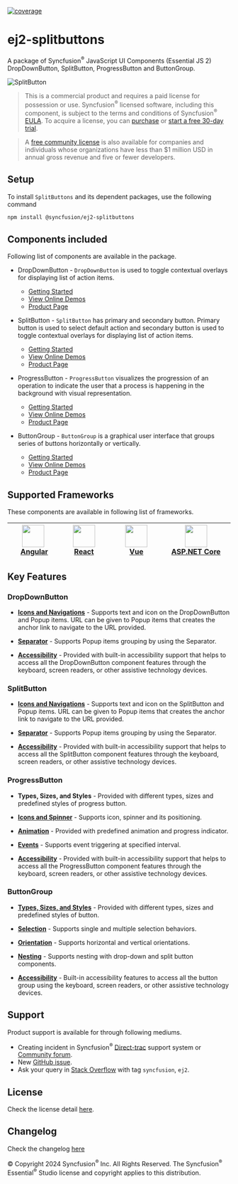 [![coverage](http://ej2.syncfusion.com/badges/ej2-splitbuttons/coverage.svg)](http://ej2.syncfusion.com/badges/ej2-splitbuttons)

# ej2-splitbuttons

A package of Syncfusion<sup>®</sup> JavaScript UI Components (Essential JS 2) DropDownButton, SplitButton, ProgressButton and ButtonGroup.

![SplitButton](https://ej2.syncfusion.com/products/images/splitbutton/readme.gif)

> This is a commercial product and requires a paid license for possession or use. Syncfusion<sup>®</sup> licensed software, including this component, is subject to the terms and conditions of Syncfusion<sup>®</sup> [EULA](https://www.syncfusion.com/eula/es/). To acquire a license, you can [purchase](https://www.syncfusion.com/sales/products) or [start a free 30-day trial](https://www.syncfusion.com/account/manage-trials/start-trials).

> A [free community license](https://www.syncfusion.com/products/communitylicense) is also available for companies and individuals whose organizations have less than $1 million USD in annual gross revenue and five or fewer developers.

## Setup

To install `SplitButtons` and its dependent packages, use the following command

```sh
npm install @syncfusion/ej2-splitbuttons
```

## Components included

Following list of components are available in the package.

* DropDownButton - `DropDownButton` is used to toggle contextual overlays for displaying list of action items.
    * [Getting Started](https://ej2.syncfusion.com/documentation/drop-down-button/getting-started?lang=typescript&utm_source=npm&utm_campaign=drop-down-button)
    * [View Online Demos](https://ej2.syncfusion.com/demos/?utm_source=npm&utm_campaign=drop-down-button#/fluent2/button/dropdown-button.html)
    * [Product Page](https://www.syncfusion.com/javascript-ui-controls/dropdown-menu)

* SplitButton - `SplitButton` has primary and secondary button. Primary button is used to select default action and secondary button is used to toggle contextual overlays for displaying list of action items.
    * [Getting Started](https://ej2.syncfusion.com/documentation/split-button/getting-started?lang=typescript&utm_source=npm&utm_campaign=split-button)
    * [View Online Demos](https://ej2.syncfusion.com/demos/?utm_source=npm&utm_campaign=split-button#/fluent2/button/split-button.html)
    * [Product Page](https://www.syncfusion.com/javascript-ui-controls/split-button)

* ProgressButton - `ProgressButton` visualizes the progression of an operation to indicate the user that a process is happening in the background with visual representation.
    * [Getting Started](https://ej2.syncfusion.com/documentation/progress-button/getting-started?lang=typescript&utm_source=npm&utm_campaign=progress-button)
    * [View Online Demos](https://ej2.syncfusion.com/demos/?utm_source=npm&utm_campaign=progress-button#/fluent2/button/progress-button.html)
    * [Product Page](https://www.syncfusion.com/javascript-ui-controls/progress-button)

* ButtonGroup - `ButtonGroup` is a graphical user interface that groups series of buttons horizontally or vertically.
    * [Getting Started](https://ej2.syncfusion.com/documentation/button-group/getting-started?lang=typescript&utm_source=npm&utm_campaign=button-group)
    * [View Online Demos](https://ej2.syncfusion.com/demos/?utm_source=npm&utm_campaign=button-group#/fluent2/button/button-group.html)
    * [Product Page](https://www.syncfusion.com/javascript-ui-controls/button-group)

## Supported Frameworks

These components are available in following list of frameworks.

| [<img src="https://ej2.syncfusion.com/github/images/angular-new.svg" height="50" />](https://www.syncfusion.com/angular-components?utm_medium=listing&utm_source=github)<br/>&nbsp;&nbsp;&nbsp;&nbsp;&nbsp;[Angular](https://www.syncfusion.com/angular-components?utm_medium=listing&utm_source=github)&nbsp;&nbsp;&nbsp;&nbsp; | [<img src="https://ej2.syncfusion.com/github/images/react.svg"  height="50" />](https://www.syncfusion.com/react-components?utm_medium=listing&utm_source=github)<br/>&nbsp;&nbsp;&nbsp;&nbsp;&nbsp;&nbsp;[React](https://www.syncfusion.com/react-components?utm_medium=listing&utm_source=github)&nbsp;&nbsp;&nbsp;&nbsp;&nbsp;&nbsp; | [<img src="https://ej2.syncfusion.com/github/images/vue.svg" height="50" />](https://www.syncfusion.com/vue-components?utm_medium=listing&utm_source=github)<br/>&nbsp;&nbsp;&nbsp;&nbsp;&nbsp;&nbsp;&nbsp;&nbsp;&nbsp;[Vue](https://www.syncfusion.com/vue-components?utm_medium=listing&utm_source=github)&nbsp;&nbsp;&nbsp;&nbsp;&nbsp;&nbsp;&nbsp;&nbsp;&nbsp; | [<img src="https://ej2.syncfusion.com/github/images/netcore.svg" height="50" />](https://www.syncfusion.com/aspnet-core-ui-controls?utm_medium=listing&utm_source=github)<br/>&nbsp;&nbsp;[ASP.NET&nbsp;Core](https://www.syncfusion.com/aspnet-core-ui-controls?utm_medium=listing&utm_source=github)&nbsp;&nbsp; | [<img src="https://ej2.syncfusion.com/github/images/netmvc.svg" height="50" />](https://www.syncfusion.com/aspnet-mvc-ui-controls?utm_medium=listing&utm_source=github)<br/>&nbsp;&nbsp;[ASP.NET&nbsp;MVC](https://www.syncfusion.com/aspnet-mvc-ui-controls?utm_medium=listing&utm_source=github)&nbsp;&nbsp; | 
| :-----: | :-----: | :-----: | :-----: | :-----: |

## Key Features

### DropDownButton

* [**Icons and Navigations**](https://ej2.syncfusion.com/documentation/drop-down-button/popup-items#icons) - Supports text and icon on the DropDownButton and Popup items. URL can be given to Popup items  that creates the anchor link to navigate to the URL provided.

* [**Separator**](https://ej2.syncfusion.com/documentation/drop-down-button/popup-items#separator) - Supports Popup items grouping by using the Separator.

* [**Accessibility**](https://ej2.syncfusion.com/documentation/drop-down-button/accessibility#accessibility) - Provided with built-in accessibility support that helps to access all the DropDownButton component features through the keyboard, screen readers, or other assistive technology devices.

### SplitButton

* [**Icons and Navigations**](https://ej2.syncfusion.com/documentation/split-button/icons-and-separator#splitbutton-icons) - Supports text and icon on the SplitButton and Popup items. URL can be given to Popup items  that creates the anchor link to navigate to the URL provided.

* [**Separator**](https://ej2.syncfusion.com/documentation/split-button/icons-and-separator#separator) - Supports Popup items grouping by using the Separator.

* [**Accessibility**](https://ej2.syncfusion.com/documentation/split-button/accessibility#accessibility) - Provided with built-in accessibility support that helps to access all the SplitButton component features through the keyboard, screen readers, or other assistive technology devices.

### ProgressButton

* **Types, Sizes, and Styles** - Provided with different types, sizes and predefined styles of progress button.

* [**Icons and Spinner**](https://ej2.syncfusion.com/documentation/progress-button/spinner-and-progress#spinner) - Supports icon, spinner and its positioning.

* [**Animation**](https://ej2.syncfusion.com/documentation/progress-button/spinner-and-progress#content-animation) - Provided with predefined animation and progress indicator.

* [**Events**](https://ej2.syncfusion.com/documentation/progress-button/spinner-and-progress#change-progress-dynamically) - Supports event triggering at specified interval.

* [**Accessibility**](https://ej2.syncfusion.com/documentation/progress-button/accessibility#accessibility) - Provided with built-in accessibility support that helps to access all the ProgressButton component features through the keyboard, screen readers, or other assistive technology devices.

### ButtonGroup

* [**Types, Sizes, and Styles**](https://ej2.syncfusion.com/documentation/button-group/types-and-styles#buttongroup-types) - Provided with different types, sizes and predefined styles of button.

* [**Selection**](https://ej2.syncfusion.com/documentation/button-group/selection#selection) - Supports single and multiple selection behaviors.

* [**Orientation**](https://ej2.syncfusion.com/documentation/button-group/getting-started#orientation) - Supports horizontal and vertical orientations.

* [**Nesting**](https://ej2.syncfusion.com/documentation/button-group/selection#nesting) - Supports nesting with drop-down and split button components.

* [**Accessibility**](https://ej2.syncfusion.com/documentation/button-group/accessibility#accessibility) - Built-in accessibility features to access all the button group using the keyboard, screen readers, or other assistive technology devices.

## Support

Product support is available for through following mediums.

* Creating incident in Syncfusion<sup>®</sup> [Direct-trac](https://www.syncfusion.com/support/directtrac/incidents?utm_source=npm&utm_campaign=split-button) support system or [Community forum](https://www.syncfusion.com/forums/essential-js2?utm_source=npm&utm_campaign=split-button).
* New [GitHub issue](https://github.com/syncfusion/ej2-javascript-ui-controls/issues/new).
* Ask your query in [Stack Overflow](https://stackoverflow.com/?utm_source=npm&utm_campaign=split-button) with tag `syncfusion`, `ej2`.

## License

Check the license detail [here](https://github.com/syncfusion/ej2-javascript-ui-controls/blob/master/license?utm_source=npm&utm_campaign=split-button).

## Changelog

Check the changelog [here](https://github.com/syncfusion/ej2-javascript-ui-controls/blob/master/controls/splitbuttons/CHANGELOG.md?utm_source=npm&utm_campaign=split-button)

© Copyright 2024 Syncfusion<sup>®</sup> Inc. All Rights Reserved. The Syncfusion<sup>®</sup> Essential<sup>®</sup> Studio license and copyright applies to this distribution.